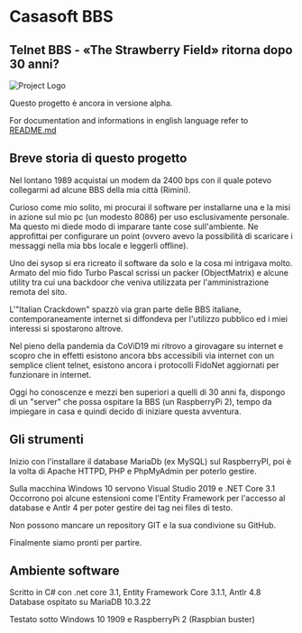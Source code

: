 # Casasoft BBS
## Telnet BBS - «The Strawberry Field» ritorna dopo 30 anni?

![Project Logo](cover.jpg)

Questo progetto è ancora in versione alpha.

For documentation and informations in english language refer to [README.md](README.md)

## Breve storia di questo progetto

Nel lontano 1989 acquistai un modem da 2400 bps con il quale potevo collegarmi ad alcune BBS della mia città (Rimini).

Curioso come mio solito, mi procurai il software per installarne una e la misi in azione sul mio pc (un modesto 8086) 
per uso esclusivamente personale.
Ma questo mi diede modo di imparare tante cose sull'ambiente. 
Ne approfittai per configurare un point (ovvero avevo la possibilità di scaricare i messaggi nella mia bbs locale e leggerli offline).

Uno dei sysop si era ricreato il software da solo e la cosa mi intrigava molto. Armato del mio fido Turbo Pascal scrissi un packer (ObjectMatrix)
e alcune utility tra cui una backdoor che veniva utilizzata per l'amministrazione remota del sito.

L'"Italian Crackdown" spazzò via gran parte delle BBS italiane, contemporaneamente internet si diffondeva per l'utilizzo pubblico ed i miei interessi
si spostarono altrove.

Nel pieno della pandemia da CoViD19 mi ritrovo a girovagare su internet e scopro che in effetti esistono ancora bbs accessibili via internet
con un semplice client telnet, esistono ancora i protocolli FidoNet aggiornati per funzionare in internet.

Oggi ho conoscenze e mezzi ben superiori a quelli di 30 anni fa, dispongo di un "server" che possa ospitare la BBS (un RaspberryPi 2), 
tempo da impiegare in casa e quindi decido di iniziare questa avventura.

## Gli strumenti

Inizio con l'installare il database MariaDb (ex MySQL) sul RaspberryPI, poi è la volta di Apache HTTPD, PHP e PhpMyAdmin per poterlo gestire.

Sulla macchina Windows 10 servono Visual Studio 2019 e .NET Core 3.1  
Occorrono poi alcune estensioni come l'Entity Framework per l'accesso al database e Antlr 4 per poter gestire dei tag nei files di testo.

Non possono mancare un repository GIT e la sua condivione su GitHub.

Finalmente siamo pronti per partire.

## Ambiente software

Scritto in C# con .net core 3.1, Entity Framework Core 3.1.1, Antlr 4.8  
Database ospitato su MariaDB 10.3.22

Testato sotto Windows 10 1909 e RaspberryPi 2 (Raspbian buster)

